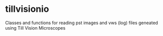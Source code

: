 # tillvisionio
Classes and functions for reading pst images and vws (log) files geneated using Till Vision Microscopes
